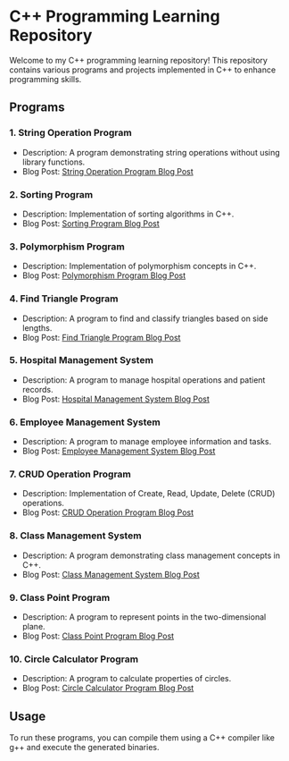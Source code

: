 # C++ Programming Learning Repository

Welcome to my C++ programming learning repository! This repository contains various programs and projects implemented in C++ to enhance programming skills.

## Programs

### 1. String Operation Program

- Description: A program demonstrating string operations without using library functions.
- Blog Post: [String Operation Program Blog Post](#) <!-- You can replace this with the actual blog post link when it's available -->

### 2. Sorting Program

- Description: Implementation of sorting algorithms in C++.
- Blog Post: [Sorting Program Blog Post](#) <!-- You can replace this with the actual blog post link when it's available -->

### 3. Polymorphism Program

- Description: Implementation of polymorphism concepts in C++.
- Blog Post: [Polymorphism Program Blog Post](#) <!-- You can replace this with the actual blog post link when it's available -->

### 4. Find Triangle Program

- Description: A program to find and classify triangles based on side lengths.
- Blog Post: [Find Triangle Program Blog Post](#) <!-- You can replace this with the actual blog post link when it's available -->

### 5. Hospital Management System

- Description: A program to manage hospital operations and patient records.
- Blog Post: [Hospital Management System Blog Post](#) <!-- You can replace this with the actual blog post link when it's available -->

### 6. Employee Management System

- Description: A program to manage employee information and tasks.
- Blog Post: [Employee Management System Blog Post](#) <!-- You can replace this with the actual blog post link when it's available -->

### 7. CRUD Operation Program

- Description: Implementation of Create, Read, Update, Delete (CRUD) operations.
- Blog Post: [CRUD Operation Program Blog Post](#) <!-- You can replace this with the actual blog post link when it's available -->

### 8. Class Management System

- Description: A program demonstrating class management concepts in C++.
- Blog Post: [Class Management System Blog Post](#) <!-- You can replace this with the actual blog post link when it's available -->

### 9. Class Point Program

- Description: A program to represent points in the two-dimensional plane.
- Blog Post: [Class Point Program Blog Post](#) <!-- You can replace this with the actual blog post link when it's available -->

### 10. Circle Calculator Program

- Description: A program to calculate properties of circles.
- Blog Post: [Circle Calculator Program Blog Post](#) <!-- You can replace this with the actual blog post link when it's available -->

## Usage

To run these programs, you can compile them using a C++ compiler like g++ and execute the generated binaries.
